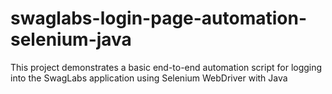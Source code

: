 # swaglabs-login-page-automation-selenium-java
This project demonstrates a basic end-to-end automation script for logging into the SwagLabs application using Selenium WebDriver with Java
